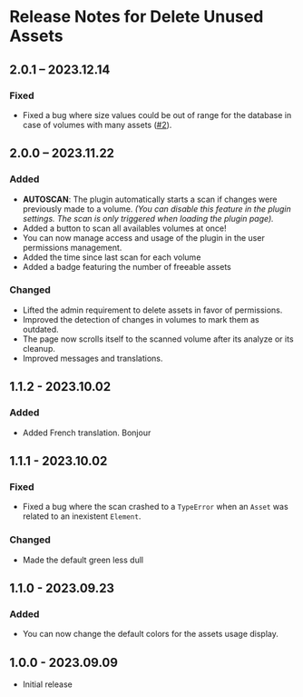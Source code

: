 # Release Notes for Delete Unused Assets

## 2.0.1 – 2023.12.14
### Fixed
* Fixed a bug where size values could be out of range for the database in case of volumes with many assets ([#2](https://github.com/orbital-flight/craft-delete-assets/issues/2)).

## 2.0.0 – 2023.11.22
### Added
* **AUTOSCAN**: The plugin automatically starts a scan if changes were previously made to a volume. *(You can disable this feature in the plugin settings. The scan is only triggered when loading the plugin page).*
* Added a button to scan all availables volumes at once! 
* You can now manage access and usage of the plugin in the user permissions management.
* Added the time since last scan for each volume
* Added a badge featuring the number of freeable assets

### Changed
* Lifted the admin requirement to delete assets in favor of permissions.
* Improved the detection of changes in volumes to mark them as outdated.
* The page now scrolls itself to the scanned volume after its analyze or its cleanup.
* Improved messages and translations.

## 1.1.2 - 2023.10.02
### Added
* Added French translation. Bonjour

## 1.1.1 - 2023.10.02
### Fixed
* Fixed a bug where the scan crashed to a `TypeError` when an `Asset` was related to an inexistent `Element`.

### Changed
* Made the default green less dull


## 1.1.0 - 2023.09.23
### Added
* You can now change the default colors for the assets usage display.

## 1.0.0 - 2023.09.09
* Initial release
